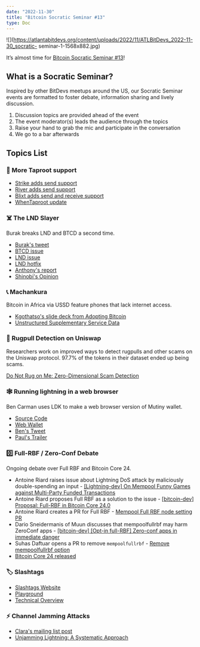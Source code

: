 ```yaml
---
date: "2022-11-30"
title: "Bitcoin Socratic Seminar #13"
type: Doc
---
```


![](https://atlantabitdevs.org/content/uploads/2022/11/ATLBitDevs_2022-11-30_socratic-
seminar-1-1568x882.jpg)

It’s almost time for [Bitcoin Socratic Seminar
#13](https://www.meetup.com/atlantabitdevs/events/289310210/)!

## What is a Socratic Seminar?

Inspired by other BitDevs meetups around the US, our Socratic Seminar events
are formatted to foster debate, information sharing and lively discussion.

  1. Discussion topics are provided ahead of the event
  2. The event moderator(s) leads the audience through the topics
  3. Raise your hand to grab the mic and participate in the conversation
  4. We go to a bar afterwards

## Topics List

### 🥕 More Taproot support

  * [Strike adds send support](https://twitter.com/WhenTaproot/status/1591151451405176832)
  * [River adds send support](https://twitter.com/WhenTaproot/status/1595516874133241856)
  * [Blixt adds send and receive support](https://github.com/hsjoberg/blixt-wallet/releases/tag/v0.6.0)
  * [WhenTaproot update](https://whentaproot.org/#support)

### ☠️ The LND Slayer

Burak breaks LND and BTCD a second time.

  * [Burak's tweet](https://twitter.com/brqgoo/status/1587397646125260802)
  * [BTCD issue](https://github.com/btcsuite/btcd/issues/1906)
  * [LND issue](https://github.com/lightningnetwork/lnd/issues/7096)
  * [LND hotfix](https://github.com/lightningnetwork/lnd/releases/tag/v0.15.4-beta)
  * [Anthony's report](https://twitter.com/ajtowns/status/1587414992961216512)
  * [Shinobi's Opinion](https://bitcoinmagazine.com/technical/exploiting-the-lightning-bug-was-ethical)

### 📞 Machankura

Bitcoin in Africa via USSD feature phones that lack internet access.

  * [Kgothatso's slide deck from Adopting Bitcoin](https://pretalx.com/media/adopting-bitcoin-2022/submissions/TN7E8E/resources/Adopting_Bitcoin_2022-1_SUFmFop.pdf)
  * [Unstructured Supplementary Service Data](https://en.wikipedia.org/wiki/Unstructured_Supplementary_Service_Data)

### 🦄 Rugpull Detection on Uniswap

Researchers work on improved ways to detect rugpulls and other scams on the
Uniswap protocol. 97.7% of the tokens in their dataset ended up being scams.

[Do Not Rug on Me: Zero-Dimensional Scam
Detection](https://arxiv.org/pdf/2201.07220.pdf)

### 🕸 Running lightning in a web browser

Ben Carman uses LDK to make a web browser version of Mutiny wallet.

  * [Source Code](https://github.com/BitcoinDevShop/mutiny-web-poc)
  * [Web Wallet](https://reckless.mutinywallet.com/)
  * [Ben's Tweet](https://twitter.com/benthecarman/status/1595395624010190850)
  * [Paul's Trailer](https://twitter.com/futurepaul/status/1595787240403501056)

### 0️⃣ Full-RBF / Zero-Conf Debate

Ongoing debate over Full RBF and Bitcoin Core 24.

  * Antoine Riard raises issue about Lightning DoS attack by maliciously double-spending an input - [[Lightning-dev] On Mempool Funny Games against Multi-Party Funded Transactions](https://lists.linuxfoundation.org/pipermail/lightning-dev/2021-May/003033.html)
  * Antoine Riard proposes Full RBF as a solution to the issue - [[bitcoin-dev] Proposal: Full-RBF in Bitcoin Core 24.0](https://lists.linuxfoundation.org/pipermail/bitcoin-dev/2021-June/019074.html)
  * Antoine Riard creates a PR for Full RBF - [Mempool Full RBF node setting PR](https://github.com/bitcoin/bitcoin/pull/25353)
  * Dario Sneidermanis of Muun discusses that mempoolfullrbf may harm ZeroConf apps - [[bitcoin-dev] [Opt-in full-RBF] Zero-conf apps in immediate danger](https://lists.linuxfoundation.org/pipermail/bitcoin-dev/2022-October/020980.html)
  * Suhas Daftuar opens a PR to remove `mempoolfullrbf` - [Remove mempoolfullrbf option](https://github.com/bitcoin/bitcoin/pull/26438)
  * [Bitcoin Core 24 released](https://github.com/bitcoin/bitcoin/releases/tag/v24.0)

### 🏷 Slashtags

  * [Slashtags Website](https://slashtags.to/)
  * [Playground](https://slashtags.to/#playground)
  * [Technical Overview](https://slashtags.to/technicals)

### ⚡️ Channel Jamming Attacks

  * [Clara's mailing list post](https://lists.linuxfoundation.org/pipermail/lightning-dev/2022-November/003740.html)
  * [Unjamming Lightning: A Systematic Approach](https://github.com/s-tikhomirov/ln-jamming-simulator/blob/master/unjamming-lightning.pdf)
